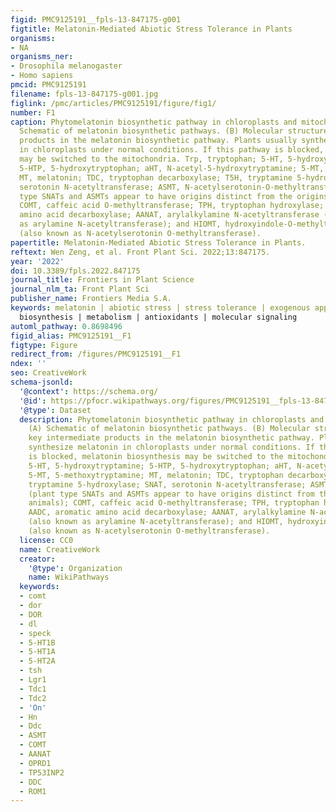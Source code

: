 ```yaml
---
figid: PMC9125191__fpls-13-847175-g001
figtitle: Melatonin-Mediated Abiotic Stress Tolerance in Plants
organisms:
- NA
organisms_ner:
- Drosophila melanogaster
- Homo sapiens
pmcid: PMC9125191
filename: fpls-13-847175-g001.jpg
figlink: /pmc/articles/PMC9125191/figure/fig1/
number: F1
caption: Phytomelatonin biosynthetic pathway in chloroplasts and mitochondria. (A)
  Schematic of melatonin biosynthetic pathways. (B) Molecular structures of key intermediate
  products in the melatonin biosynthetic pathway. Plants usually synthesize melatonin
  in chloroplasts under normal conditions. If this pathway is blocked, melatonin biosynthesis
  may be switched to the mitochondria. Trp, tryptophan; 5-HT, 5-hydroxytryptamine;
  5-HTP, 5-hydroxytryptophan; aHT, N-acetyl-5-hydroxytryptamine; 5-MT, 5-methoxytryptamine;
  MT, melatonin; TDC, tryptophan decarboxylase; T5H, tryptamine 5-hydroxylase; SNAT,
  serotonin N-acetyltransferase; ASMT, N-acetylserotonin-O-methyltransferase (plant
  type SNATs and ASMTs appear to have origins distinct from the origins in animals);
  COMT, caffeic acid O-methyltransferase; TPH, tryptophan hydroxylase; AADC, aromatic
  amino acid decarboxylase; AANAT, arylalkylamine N-acetyltransferase (also known
  as arylamine N-acetyltransferase); and HIOMT, hydroxyindole-O-methyltransferase
  (also known as N-acetylserotonin O-methyltransferase).
papertitle: Melatonin-Mediated Abiotic Stress Tolerance in Plants.
reftext: Wen Zeng, et al. Front Plant Sci. 2022;13:847175.
year: '2022'
doi: 10.3389/fpls.2022.847175
journal_title: Frontiers in Plant Science
journal_nlm_ta: Front Plant Sci
publisher_name: Frontiers Media S.A.
keywords: melatonin | abiotic stress | stress tolerance | exogenous applications |
  biosynthesis | metabolism | antioxidants | molecular signaling
automl_pathway: 0.8698496
figid_alias: PMC9125191__F1
figtype: Figure
redirect_from: /figures/PMC9125191__F1
ndex: ''
seo: CreativeWork
schema-jsonld:
  '@context': https://schema.org/
  '@id': https://pfocr.wikipathways.org/figures/PMC9125191__fpls-13-847175-g001.html
  '@type': Dataset
  description: Phytomelatonin biosynthetic pathway in chloroplasts and mitochondria.
    (A) Schematic of melatonin biosynthetic pathways. (B) Molecular structures of
    key intermediate products in the melatonin biosynthetic pathway. Plants usually
    synthesize melatonin in chloroplasts under normal conditions. If this pathway
    is blocked, melatonin biosynthesis may be switched to the mitochondria. Trp, tryptophan;
    5-HT, 5-hydroxytryptamine; 5-HTP, 5-hydroxytryptophan; aHT, N-acetyl-5-hydroxytryptamine;
    5-MT, 5-methoxytryptamine; MT, melatonin; TDC, tryptophan decarboxylase; T5H,
    tryptamine 5-hydroxylase; SNAT, serotonin N-acetyltransferase; ASMT, N-acetylserotonin-O-methyltransferase
    (plant type SNATs and ASMTs appear to have origins distinct from the origins in
    animals); COMT, caffeic acid O-methyltransferase; TPH, tryptophan hydroxylase;
    AADC, aromatic amino acid decarboxylase; AANAT, arylalkylamine N-acetyltransferase
    (also known as arylamine N-acetyltransferase); and HIOMT, hydroxyindole-O-methyltransferase
    (also known as N-acetylserotonin O-methyltransferase).
  license: CC0
  name: CreativeWork
  creator:
    '@type': Organization
    name: WikiPathways
  keywords:
  - comt
  - dor
  - DOR
  - dl
  - speck
  - 5-HT1B
  - 5-HT1A
  - 5-HT2A
  - tsh
  - Lgr1
  - Tdc1
  - Tdc2
  - 'On'
  - Hn
  - Ddc
  - ASMT
  - COMT
  - AANAT
  - OPRD1
  - TP53INP2
  - DDC
  - ROM1
---
```

